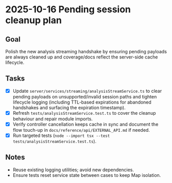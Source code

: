 # 2025-10-16 Pending session cleanup plan

## Goal
Polish the new analysis streaming handshake by ensuring pending payloads are always cleaned up and coverage/docs reflect the server-side cache lifecycle.

## Tasks
- [x] Update `server/services/streaming/analysisStreamService.ts` to clear pending payloads on unsupported/invalid session paths and tighten lifecycle logging (including TTL-based expirations for abandoned handshakes and surfacing the expiration timestamp).
- [x] Refresh `tests/analysisStreamService.test.ts` to cover the cleanup behaviour and repair module imports.
- [x] Verify controller cancellation keeps cache in sync and document the flow touch-up in `docs/reference/api/EXTERNAL_API.md` if needed.
- [x] Run targeted tests (`node --import tsx --test tests/analysisStreamService.test.ts`).

## Notes
- Reuse existing logging utilities; avoid new dependencies.
- Ensure tests reset service state between cases to keep Map isolation.
